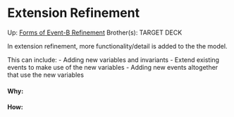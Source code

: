 # Extension Refinement

Up: [Forms of Event-B Refinement](forms_of_event-b_refinement)
Brother(s):
TARGET DECK

In extension refinement, more functionality/detail is added to the the model.

This can include:
	- Adding new variables and invariants
	- Extend existing events to make use of the new variables
	- Adding new events altogether that use the new variables



































#### Why:
#### How:









